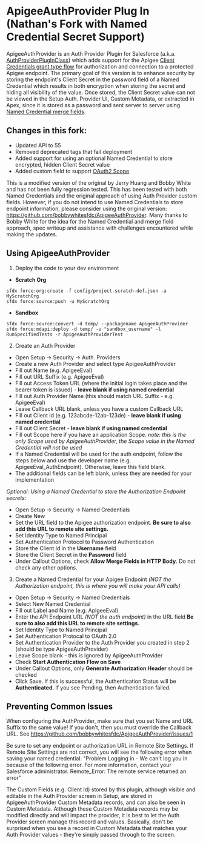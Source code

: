 # ApigeeAuthProvider Plug In (Nathan's Fork with Named Credential Secret Support)

ApigeeAuthProvider is an Auth Provider Plugin for Salesforce (a.k.a. [AuthProviderPlugInClass](https://developer.salesforce.com/docs/atlas.en-us.apexref.meta/apexref/apex_class_Auth_AuthProviderPluginClass.htm)) which adds support for the Apigee [Client Credentials grant type flow](https://docs.apigee.com/api-platform/security/oauth/oauth-20-client-credentials-grant-type) for authorization and connection to a protected Apigee endpoint. The primary goal of this version is to enhance security by storing the endpoint's Client Secret in the password field of a Named Credential which results in both encryption when storing the secret and hiding all visibility of the value.  Once stored, the Client Secret value can not be viewed in the Setup Auth. Provider UI, Custom Metadata, or extracted in Apex, since it is stored as a password and sent server to server using [Named Credential merge fields](https://developer.salesforce.com/docs/atlas.en-us.202.0.apexcode.meta/apexcode/apex_callouts_named_credentials.htm).

## Changes in this fork:
- Updated API to 55
- Removed deprecated tags that fail deployment
- Added support for using an optional Named Credential to store encrypted, hidden Client Secret value
- Added custom field to support [OAuth2 Scope](https://docs.apigee.com/api-platform/security/oauth/working-scopes)

This is a modified version of the original by Jerry Huang and Bobby White and has not been fully regression tested. This has been tested with both Named Credentials and the original approach of using Auth Provider custom fields.  However, if you do not intend to use Named Credentials to store endpoint information, please consider using the original version: https://github.com/bobbywhitesfdc/ApigeeAuthProvider.  Many thanks to Bobby White for the idea for the Named Credential and merge field approach, spec writeup and assistance with challenges encountered while making the updates.

## Using ApigeeAuthProvider

1. Deploy the code to your dev environment

- **Scratch Org**
```
sfdx force:org:create -f config/project-scratch-def.json -a MyScratchOrg
sfdx force:source:push -u MyScratchOrg
```

- **Sandbox**
```
sfdx force:source:convert -d temp/ --packagename ApigeeAuthProvider
sfdx force:mdapi:deploy -d temp/ -u "sandbox_username" -l RunSpecifiedTests -r ApigeeAuthProviderTest
```

2. Create an Auth Provider
- Open Setup -> Security -> Auth. Providers
- Create a new Auth Provider and select type ApigeeAuthProvider
- Fill out Name (e.g. ApigeeEval)
- Fill out URL Suffix (e.g. ApigeeEval)
- Fill out Access Token URL (where the initial login takes place and the bearer token is issued) - **leave blank if using named credential**
- Fill out Auth Provider Name (this should match URL Suffix - e.g. ApigeeEval)
- Leave Callback URL blank, unless you have a custom Callback URL
- Fill out Client Id (e.g. 123abcde-12ab-123de) - **leave blank if using named credential**
- Fill out Client Secret - **leave blank if using named credential**
- Fill out Scope here if you have an application Scope.  *note: this is the only Scope used by ApigeeAuthProvider, the Scope value in the Named Credential will not be used*
- If a Named Credential will be used for the auth endpoint, follow the steps below and use the developer name (e.g. ApigeeEval_AuthEndpoint).  Otherwise, leave this field blank.
- The additional fields can be left blank, unless they are needed for your implementation

*Optional: Using a Named Credential to store the Authorization Endpoint secrets:*
- Open Setup -> Security -> Named Credentials
- Create New
- Set the URL field to the Apigee authorization endpoint. **Be sure to also add this URL to remote site settings.**
- Set Identity Type to Named Principal
- Set Authentication Protocol to Password Authentication
- Store the Client Id in the **Username** field
- Store the Client Secret in the **Password** field
- Under Callout Options, check **Allow Merge Fields in HTTP Body**.  Do not check any other options.

3. Create a Named Credential for your Apigee Endpoint *(NOT the Authorization endpoint, this is where you will make your API calls)*
- Open Setup -> Security -> Named Credentials
- Select New Named Credential
- Fill out Label and Name (e.g. ApigeeEval)
- Enter the API Endpoint URL *(NOT the auth endpoint)* in the URL field  **Be sure to also add this URL to remote site settings.**
- Set Identity Type to Named Principal
- Set Authentication Protocal to OAuth 2.0
- Set Authentication Provider to the Auth Provider you created in step 2 (should be type ApigeeAuthProvider)
- Leave Scope blank - this is ignored by ApigeeAuthProvider
- Check **Start Authentication Flow on Save**
- Under Callout Options, only **Generate Authorization Header** should be checked
- Click Save.  If this is successful, the Authentication Status will be **Authenticated**.  If you see Pending, then Authentication failed.

## Preventing Common Issues

When configuring the AuthProvider, make sure that you set Name and URL Suffix to the same value! If you don't, then you must override the Callback URL. See https://github.com/bobbywhitesfdc/ApigeeAuthProvider/issues/1

Be sure to set any endpoint or authorization URL in Remote Site Settings. If Remote Site Settings are not correct, you will see the following error when saving your named credential: "Problem Logging in - We can't log you in because of the following error. For more information, contact your Salesforce administrator. Remote_Error: The remote service returned an error"

The Custom Fields (e.g. Client Id) stored by this plugin, although visible and editable in the Auth Provider screen in Setup, are stored in ApigeeAuthProvider Custom Metadata records, and can also be seen in Custom Metadata.  Although these Custom Metadata records may be modified directly and will impact the provider, it is best to let the Auth Provider screen manage this record and values.  Basically, don't be surprised when you see a record in Custom Metadata that matches your Auth Provider values - they're simply passed through to the screen.
